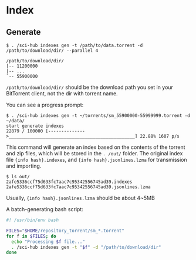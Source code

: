 # Index

## Generate

```console
$ . /sci-hub indexes gen -t /path/to/data.torrent -d /path/to/download/dir/ --parallel 4
```

```text
/path/to/download/dir/
|-- 11200000
|-- ...
`-- 55900000
```

`/path/to/download/dir/` should be the download path you set in your BitTorrent client, not the dir with torrent name.

You can see a progress prompt:

```console
$ . /sci-hub indexes gen -t ~/torrents/sm_55900000-55999999.torrent -d ~/data/
start generate indexes
22879 / 100000 [-------------->________________________________________________] 22.88% 1607 p/s
```

This command will generate an index based on the contents of the torrent and zip files,
which will be stored in the `. /out/` folder. The original index file `{info hash}.indexes`, and `{info hash}.jsonlines.lzma` for transmission and importing.

```console
$ ls out/
2afe5336ccf75d633fc7aac7c95342556745ad39.indexes
2afe5336ccf75d633fc7aac7c95342556745ad39.jsonlines.lzma
```

Usually, `{info hash}.jsonlines.lzma` should be about 4~5MB

A batch-generating bash script:

```bash
#! /usr/bin/env bash

FILES="$HOME/repository_torrent/sm_*.torrent"
for f in $FILES; do
  echo "Processing $f file..."
  . /sci-hub indexes gen -t "$f" -d "/path/to/download/dir"
done
```
